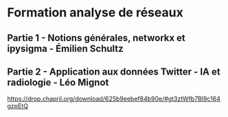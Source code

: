 # Formation analyse de réseaux


## Partie 1 - Notions générales, networkx et ipysigma - Émilien Schultz

## Partie 2 - Application aux données Twitter - IA et radiologie - Léo Mignot

https://drop.chapril.org/download/625b9eebef84b90e/#gt3ztWfb7Bl9c164gzpEtQ
